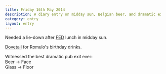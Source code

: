 ```yaml
---
title: Friday 16th May 2014
description: A diary entry on midday sun, Belgian beer, and dramatic exits
category: entry
layout: entry
---
```


Needed a lie-down after <abbr title="Front-End Developer">FED</abbr> lunch in midday sun.

[Dovetail](http://dovepubs.com/) for Romulo's birthday drinks.

Witnessed the best dramatic pub exit ever:  
Beer &rarr; Face  
Glass &rarr; Floor

